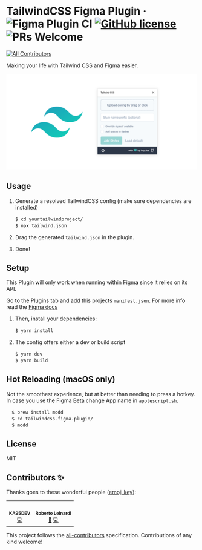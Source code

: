 # TailwindCSS Figma Plugin &middot; ![Figma Plugin CI](https://github.com/impulse/tailwindcss-figma-plugin/workflows/Figma%20Plugin%20CI/badge.svg) [![GitHub license](https://img.shields.io/badge/license-MIT-blue.svg)](https://github.com/impulse/tailwindcss-figma-plugin/blob/master/LICENSE) ![PRs Welcome](https://img.shields.io/badge/PRs-welcome-brightgreen.svg)

<!-- ALL-CONTRIBUTORS-BADGE:START - Do not remove or modify this section -->

[![All Contributors](https://img.shields.io/badge/all_contributors-2-orange.svg?style=flat-square)](#contributors-)

<!-- ALL-CONTRIBUTORS-BADGE:END -->

Making your life with Tailwind CSS and Figma easier.

![plugin banner](./images/banner.png)

## Usage

1. Generate a resolved TailwindCSS config (make sure dependencies are installed)

   ```sh
   $ cd yourtailwindproject/
   $ npx tailwind.json
   ```

2. Drag the generated `tailwind.json` in the plugin.
3. Done!

## Setup

This Plugin will only work when running within Figma since it relies on its API.

Go to the Plugins tab and add this projects `manifest.json`. For more info read the [Figma docs](https://www.figma.com/plugin-docs/intro/)

1. Then, install your dependencies:

   ```sh
   $ yarn install
   ```

2. The config offers either a dev or build script

   ```sh
   $ yarn dev
   $ yarn build
   ```

## Hot Reloading (macOS only)

Not the smoothest experience, but at better than needing to press a hotkey. In case you use the Figma Beta change App name in `applescript.sh`.

```sh
  $ brew install modd
  $ cd tailwindcss-figma-plugin/
  $ modd
```

## License

MIT

## Contributors ✨

Thanks goes to these wonderful people ([emoji key](https://allcontributors.org/docs/en/emoji-key)):

<!-- ALL-CONTRIBUTORS-LIST:START - Do not remove or modify this section -->
<!-- prettier-ignore-start -->
<!-- markdownlint-disable -->
<table>
  <tr>
    <td align="center"><a href="https://github.com/KA95DEV"><img src="https://avatars1.githubusercontent.com/u/32483834?v=4" width="100px;" alt=""/><br /><sub><b>KA95DEV</b></sub></a><br /><a href="https://github.com/impulse/tailwindcss-figma-plugin/commits?author=KA95DEV" title="Code">💻</a></td>
    <td align="center"><a href="https://github.com/leinardi"><img src="https://avatars2.githubusercontent.com/u/273338?v=4" width="100px;" alt=""/><br /><sub><b>Roberto Leinardi</b></sub></a><br /><a href="#ideas-leinardi" title="Ideas, Planning, & Feedback">🤔</a> <a href="https://github.com/impulse/tailwindcss-figma-plugin/commits?author=leinardi" title="Code">💻</a></td>
  </tr>
</table>

<!-- markdownlint-enable -->
<!-- prettier-ignore-end -->

<!-- ALL-CONTRIBUTORS-LIST:END -->

This project follows the [all-contributors](https://github.com/all-contributors/all-contributors) specification. Contributions of any kind welcome!
